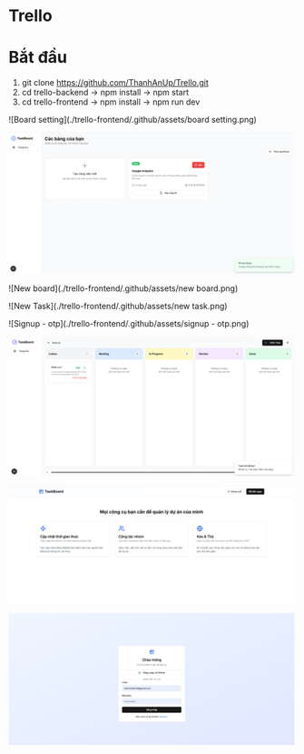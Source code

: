 # Trello
# Bắt đầu
1. git clone https://github.com/ThanhAnUp/Trello.git
2. cd trello-backend -> npm install -> npm start
3. cd trello-frontend -> npm install -> npm run dev

![Board setting](./trello-frontend/.github/assets/board setting.png)

![Boards](./trello-frontend/.github/assets/boards.png)

![New board](./trello-frontend/.github/assets/new board.png)

![New Task](./trello-frontend/.github/assets/new task.png)

![Signup - otp](./trello-frontend/.github/assets/signup - otp.png)

![Tasks](./trello-frontend/.github/assets/tasks.png)

![Home](./trello-frontend/.github/assets/home.png)


![Login](./trello-frontend/.github/assets/login.png)